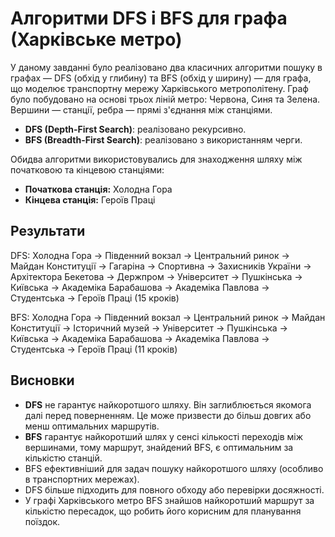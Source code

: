 # Алгоритми DFS і BFS для графа (Харківське метро)

У даному завданні було реалізовано два класичних алгоритми пошуку в графах — DFS (обхід у глибину) та BFS (обхід у ширину) — для графа, що моделює транспортну мережу Харківського метрополітену.
Граф було побудовано на основі трьох ліній метро: Червона, Синя та Зелена. Вершини — станції, ребра — прямі з'єднання між станціями.

- **DFS (Depth-First Search)**: реалізовано рекурсивно.
- **BFS (Breadth-First Search)**: реалізовано з використанням черги.

Обидва алгоритми використовувались для знаходження шляху між початковою та кінцевою станціями:
- **Початкова станція:** Холодна Гора
- **Кінцева станція:** Героїв Праці


## Результати

DFS:
Холодна Гора → Південний вокзал → Центральний ринок → Майдан Конституції → Гагаріна → Спортивна → Захисників України → Архітектора Бекетова → Держпром → Університет → Пушкінська → Київська → Академіка Барабашова → Академіка Павлова → Студентська → Героїв Праці (15 кроків)

BFS:
Холодна Гора → Південний вокзал → Центральний ринок → Майдан Конституції → Історичний музей → Університет → Пушкінська → Київська → Академіка Барабашова → Академіка Павлова → Студентська → Героїв Праці (11 кроків)

## Висновки

- **DFS** не гарантує найкоротшого шляху. Він заглиблюється якомога далі перед поверненням. Це може призвести до більш довгих або менш оптимальних маршрутів.
- **BFS** гарантує найкоротший шлях у сенсі кількості переходів між вершинами, тому маршрут, знайдений BFS, є оптимальним за кількістю станцій.
- BFS ефективніший для задач пошуку найкоротшого шляху (особливо в транспортних мережах).
- DFS більше підходить для повного обходу або перевірки досяжності.
- У графі Харківського метро BFS знайшов найкоротший маршрут за кількістю пересадок, що робить його корисним для планування поїздок.
